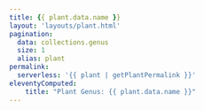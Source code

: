 ```yaml
---
title: {{ plant.data.name }}
layout: 'layouts/plant.html'
pagination:
  data: collections.genus
  size: 1
  alias: plant
permalink:
  serverless: '{{ plant | getPlantPermalink }}'
eleventyComputed:
    title: "Plant Genus: {{ plant.data.name }}"
---
```

